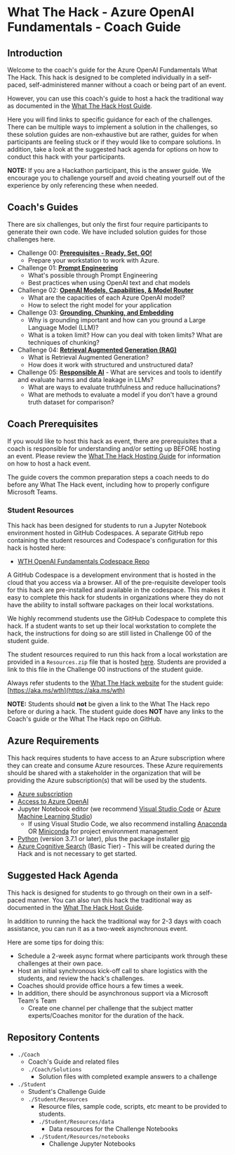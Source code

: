 # What The Hack - Azure OpenAI Fundamentals - Coach Guide

## Introduction

Welcome to the coach's guide for the Azure OpenAI Fundamentals What The Hack. This hack is designed to be completed individually in a self-paced, self-administered manner without a coach or being part of an event.

However, you can use this coach's guide to host a hack the traditional way as documented in the [What The Hack Host Guide](https://aka.ms/wthhost).

Here you will find links to specific guidance for each of the challenges. There can be multiple ways to implement a solution in the challenges, so these solution guides are non-exhaustive but are rather, guides for when participants are feeling stuck or if they would like to compare solutions. In addition, take a look at the suggested hack agenda for options on how to conduct this hack with your participants.

**NOTE:** If you are a Hackathon participant, this is the answer guide. We encourage you to challenge yourself and avoid cheating yourself out of the experience by only referencing these when needed.

<!-- Commented out until  presentation slides are actually posted
This hack includes an optional [lecture presentation](Lectures.pptx) that features short presentations to introduce key topics associated with each challenge.
-->

## Coach's Guides
There are six challenges, but only the first four require participants to generate their own code. We have included solution guides for those challenges here.

- Challenge 00: **[Prerequisites - Ready, Set, GO!](./Solution-00.md)**
	 - Prepare your workstation to work with Azure.
- Challenge 01: **[Prompt Engineering](./Solution-01.md)**
	 - What's possible through Prompt Engineering 
	 - Best practices when using OpenAI text and chat models
- Challenge 02: **[OpenAI Models, Capabilities, & Model Router](./Solution-02.md)**
   - What are the capacities of each Azure OpenAI model?
	- How to select the right model for your application
- Challenge 03: **[Grounding, Chunking, and Embedding](./Solution-03.md)**
	 - Why is grounding important and how can you ground a Large Language Model (LLM)?
	 - What is a token limit? How can you deal with token limits? What are techniques of chunking?
- Challenge 04: **[Retrieval Augmented Generation (RAG)](./Solution-04.md)**
	 - What is Retrieval Augmented Generation?
	 - How does it work with structured and unstructured data?
- Challenge 05: **[Responsible AI](./Solution-05.md)**
	   - What are services and tools to identify and evaluate harms and data leakage in LLMs?
     - What are ways to evaluate truthfulness and reduce hallucinations?
     - What are methods to evaluate a model if you don't have a ground truth dataset for comparison?

## Coach Prerequisites

If you would like to host this hack as event, there are prerequisites that a coach is responsible for understanding and/or setting up BEFORE hosting an event. Please review the [What The Hack Hosting Guide](https://aka.ms/wthhost) for information on how to host a hack event.

The guide covers the common preparation steps a coach needs to do before any What The Hack event, including how to properly configure Microsoft Teams.

### Student Resources

This hack has been designed for students to run a Jupyter Notebook environment hosted in GitHub Codespaces. A separate GitHub repo containing the student resources and Codespace's configuration for this hack is hosted here:
- [WTH OpenAI Fundamentals Codespace Repo](https://aka.ms/wth/openaifundamentals/codespace)

A GitHub Codespace is a development environment that is hosted in the cloud that you access via a browser. All of the pre-requisite developer tools for this hack are pre-installed and available in the codespace. This makes it easy to complete this hack for students in organizations where they do not have the ability to install software packages on their local workstations.

We highly recommend students use the GitHub Codespace to complete this hack.  If a student wants to set up their local workstation to complete the hack, the instructions for doing so are still listed in Challenge 00 of the student guide.

The student resources required to run this hack from a local workstation are provided in a `Resources.zip` file that is hosted [here](https://aka.ms/wth/openaifundamentals/resources). Students are provided a link to this file in the Challenge 00 instructions of the student guide. 

Always refer students to the [What The Hack website](https://aka.ms/wth) for the student guide: [https://aka.ms/wth](https://aka.ms/wth)

**NOTE:** Students should **not** be given a link to the What The Hack repo before or during a hack. The student guide does **NOT** have any links to the Coach's guide or the What The Hack repo on GitHub.

## Azure Requirements

This hack requires students to have access to an Azure subscription where they can create and consume Azure resources. These Azure requirements should be shared with a stakeholder in the organization that will be providing the Azure subscription(s) that will be used by the students.

- [Azure subscription](https://azure.microsoft.com/en-us/free/) 
  <!-- Estimated spend may be around $10 based on running Cognitive Search for four days (total length of time depends on implementation time) -->
- [Access to Azure OpenAI](https://customervoice.microsoft.com/Pages/ResponsePage.aspx?id=v4j5cvGGr0GRqy180BHbR7en2Ais5pxKtso_Pz4b1_xUOFA5Qk1UWDRBMjg0WFhPMkIzTzhKQ1dWNyQlQCN0PWcu)
- Jupyter Notebook editor (we recommend [Visual Studio Code](https://code.visualstudio.com/Download) or [Azure Machine Learning Studio](https://ml.azure.com/))
	- If using Visual Studio Code, we also recommend installing [Anaconda](https://docs.anaconda.com/anaconda/install) OR [Miniconda](https://docs.anaconda.com/anaconda/install) for project environment management
- [Python](https://www.python.org/downloads/) (version 3.7.1 or later), plus the package installer [pip](https://pypi.org/project/pip/)
- [Azure Cognitive Search](https://learn.microsoft.com/azure/search) (Basic Tier) - This will be created during the Hack and is not necessary to get started.

## Suggested Hack Agenda 

This hack is designed for students to go through on their own in a self-paced manner.  You can also run this hack the traditional way as documented in the [What The Hack Host Guide](https://aka.ms/wthhost).

In addition to running the hack the traditional way for 2-3 days with coach assistance, you can run it as a two-week asynchronous event. 

Here are some tips for doing this:
- Schedule a 2-week async format where participants work through these challenges at their own pace.
- Host an initial synchronous kick-off call to share logistics with the students, and review the hack's challenges.
- Coaches should provide office hours a few times a week.
- In addition, there should be asynchronous support via a Microsoft Team's Team
	- Create one channel per challenge that the subject matter experts/Coaches monitor for the duration of the hack.

## Repository Contents

- `./Coach`
  - Coach's Guide and related files
  - `./Coach/Solutions`
    - Solution files with completed example answers to a challenge
- `./Student`
  - Student's Challenge Guide
  - `./Student/Resources`
    - Resource files, sample code, scripts, etc meant to be provided to students.
    - `./Student/Resources/data`
      - Data resources for the Challenge Notebooks
    - `./Student/Resources/notebooks`
      - Challenge Jupyter Notebooks
